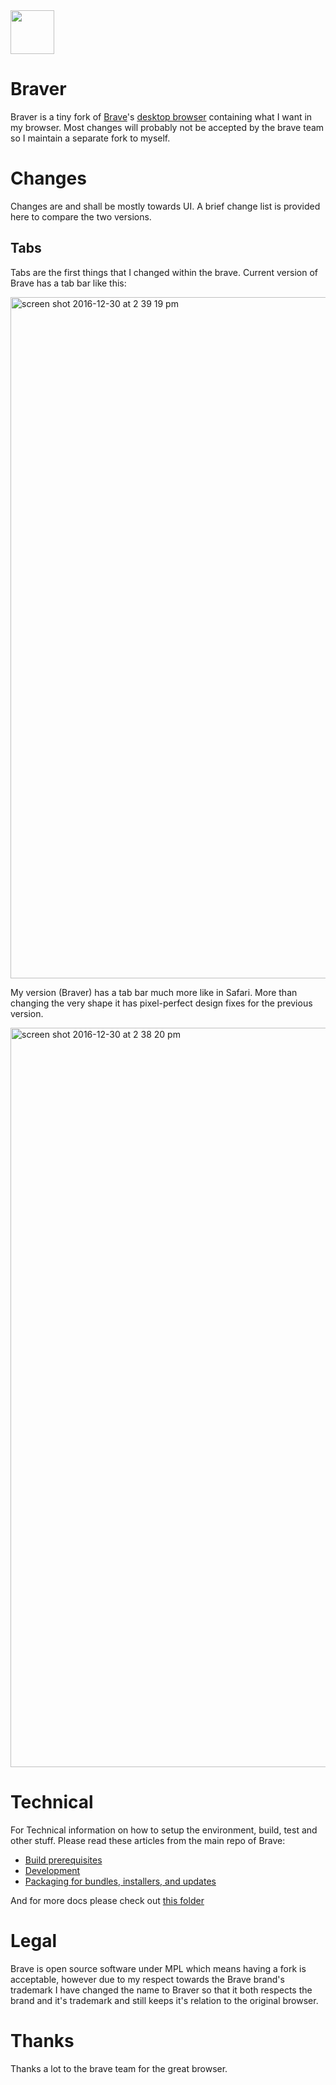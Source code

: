 
<img src="https://cloud.githubusercontent.com/assets/2157285/21568285/8890a530-cec8-11e6-9e4e-b70f57acb742.png" width="70">

# Braver
Braver is a tiny fork of [Brave](www.brave.com)'s [desktop browser](https://github.com/brave/browser-laptop) containing what I want in my browser. Most changes will probably not be accepted by the brave team so I maintain a separate fork to myself.


# Changes
Changes are and shall be mostly towards UI. A brief change list is provided here to compare the two versions.

## Tabs
Tabs are the first things that I changed within the brave. Current version of Brave has a tab bar like this:

<img width="1090" alt="screen shot 2016-12-30 at 2 39 19 pm" src="https://cloud.githubusercontent.com/assets/2157285/21564456/19355174-cea3-11e6-97eb-44a21bb3c9e5.png">

My version (Braver) has a tab bar much more like in Safari. More than changing the very shape it has pixel-perfect design fixes for the previous version.

<img width="1183" alt="screen shot 2016-12-30 at 2 38 20 pm" src="https://cloud.githubusercontent.com/assets/2157285/21564455/18fefe8a-cea3-11e6-9b34-bb3ed888126d.png">

# Technical
For Technical information on how to setup the environment, build, test and other stuff. Please read these articles from the main repo of Brave:

- [Build prerequisites](https://github.com/brave/browser-laptop/blob/master/README.md#build-prerequisites)
- [Development](https://github.com/brave/browser-laptop/blob/master/README.md#development)
- [Packaging for bundles, installers, and updates](https://github.com/brave/browser-laptop/blob/master/README.md#packaging-for-bundles-installers-and-updates)

And for more docs please check out [this folder](https://github.com/brave/browser-laptop/tree/master/docs)

# Legal
Brave is open source software under MPL which means having a fork is acceptable, however due to my respect towards the Brave brand's trademark I have changed the name to Braver so that it both respects the brand and it's trademark and still keeps it's relation to the original browser.

# Thanks
Thanks a lot to the brave team for the great browser. 